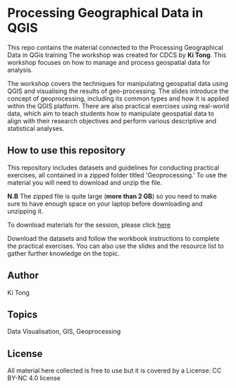 # Processing Geographical Data in QGIS
This repo contains the material connected to the Processing Geographical Data in QGis training
The workshop was created for CDCS by **Ki Tong**. 
This workshop focuses on how to manage and process geospatial data for analysis. 

The workshop covers the techniques for manipulating geospatial data using QGIS and visualising the results of geo-processing.
The slides introduce the concept of geoprocessing, including its common types and how it is applied within the QGIS platform. 
There are also practical exercises using real-world data, which aim to teach students how to manipulate geospatial data to align with their research objectives and perform various descriptive and statistical analyses.

## How to use this repository 

This repository includes datasets and guidelines for conducting practical exercises, all contained in a zipped folder titled 'Geoprocessing.' 
To use the material you will need to download and unzip the file.

**N.B** The zipped file is quite large (**more than 2 GB**) so you need to make sure to have enough space on your laptop before downloading and unzipping it.

To download materials for the session, please click [here](https://figshare.com/account/articles/28428731?file=52409780) 
 
Download the datasets and follow the workbook instructions to complete the practical exercises. 
You can also use the slides and the resource list to gather further knowledge on the topic. 

## Author
Ki Tong

## Topics
Data Visualisation, GIS, Geoprocessing

## License
All material here collected is free to use but it is covered by a License: CC BY-NC 4.0 license
